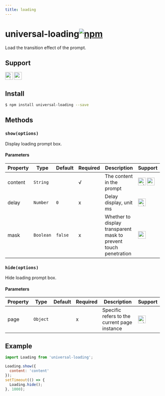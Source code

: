 ```yaml
---
title: loading
---
```


# universal-loading[![npm](https://img.shields.io/npm/v/universal-loading.svg)](https://www.npmjs.com/package/universal-loading)

Load the transition effect of the prompt.

## Support
<img alt="miniApp" src="https://gw.alicdn.com/tfs/TB1bBpmbRCw3KVjSZFuXXcAOpXa-200-200.svg" width="25px" height="25px" /> <img alt="wechatMiniprogram" src="https://img.alicdn.com/tfs/TB1slcYdxv1gK0jSZFFXXb0sXXa-200-200.svg" width="25px" height="25px">

## Install

```bash
$ npm install universal-loading --save
```

## Methods

### `show(options)`

Display loading prompt box.

#### Parameters
| Property | Type      | Default | Required | Description                                                      | Support                                 |
| -------- | --------- | ------- | -------- | ---------------------------------------------------------------- | --------------------------------------- |
| content  | `String`  |         | √        | The content in the prompt                                        | <img alt="miniApp" src="https://gw.alicdn.com/tfs/TB1bBpmbRCw3KVjSZFuXXcAOpXa-200-200.svg" width="25px" height="25px" /> <img alt="wechatMiniprogram" src="https://img.alicdn.com/tfs/TB1slcYdxv1gK0jSZFFXXb0sXXa-200-200.svg" width="25px" height="25px"> |
| delay    | `Number`  | `0`     | x        | Delay display, unit ms                                           | <img alt="miniApp" src="https://gw.alicdn.com/tfs/TB1bBpmbRCw3KVjSZFuXXcAOpXa-200-200.svg" width="25px" height="25px" />                     |
| mask     | `Boolean` | `false` | x        | Whether to display transparent mask to prevent touch penetration | <img alt="wechatMiniprogram" src="https://img.alicdn.com/tfs/TB1slcYdxv1gK0jSZFFXXb0sXXa-200-200.svg" width="25px" height="25px">                     |

### `hide(options)`

Hide loading prompt box.

#### Parameters
| Property | Type     | Default | Required | Description                                  | Support             |
| -------- | -------- | ------- | -------- | -------------------------------------------- | ------------------- |
| page     | `Object` |         | x        | Specific refers to the current page instance | <img alt="miniApp" src="https://gw.alicdn.com/tfs/TB1bBpmbRCw3KVjSZFuXXcAOpXa-200-200.svg" width="25px" height="25px" /> |

## Example

```js
import Loading from 'universal-loading';

Loading.show({
  content: 'content'
});
setTimeout(() => {
  Loading.hide();
}, 1000);

```

